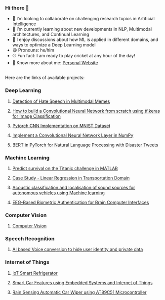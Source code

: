 ### Hi there 👋

<!--
**Abhishek0697/abhishek0697** is a ✨ _special_ ✨ repository because its `README.md` (this file) appears on your GitHub profile.

- 🔭 I’m currently working on ...
- 📫 How to reach me: ...
- 🤔 I’m looking for help with ...

Here are some ideas to get you started:
-->

- :two_men_holding_hands: I’m looking to collaborate on challenging research topics in Artificial Intelligence
- 🌱 I’m currently learning about new developments in NLP, Multimodal architectures, and Continual Learning
- 💬 I enjoy discussions about how ML is applied in different domains, and ways to optimize a Deep Learning model
- 😄 Pronouns: he/him
- :baseball: Fun fact: I am ready to play cricket at any hour of the day!
- :boy: Know more about me: [Personal Website](https://abhishek0697.github.io/) 

<br>
Here are the links of available projects:

### Deep Learning
1. [Detection of Hate Speech in Multimodal Memes](https://github.com/Abhishek0697/Detection-of-Hate-Speech-in-Multimodal-Memes)

2. [How to build a Convolutional Neural Network from scratch using tf.keras for Image Classification](https://github.com/Abhishek0697/How-to-build-a-Convolutional-Neural-Network-from-scratch-using-tf.keras-for-Image-Classification/blob/main/Keras_CIFAR_10.ipynb)

3. [Pytorch CNN Implementation on MNIST Dataset](https://github.com/Abhishek0697/Kaggle-Digit-Recognizer/blob/master/Code/pytorch-cnn-implementation-on-mnist-dataset.ipynb)

4. [Implement a Convolutional Neural Network Layer in NumPy](https://github.com/Abhishek0697/Deep-Learning/blob/main/Build%20CNNs%20in%20Numpy/CNNs.ipynb)

5. [BERT in PyTorch for Natural Language Processing with Disaster Tweets](https://www.kaggle.com/iamabhishekdas/bert-in-pytorch-for-nlp-in-disaster-tweets)


### Machine Learning

1. [Predict survival on the Titanic challenge in MATLAB](https://github.com/Abhishek0697/Machine-Learning-in-MATLAB/tree/main/Kaggle---Predict-survival-on-the-Titanic-challenge-in-MATLAB)

2. [Case Study - Linear Regression in Transportation Domain](https://github.com/Abhishek0697/Machine-Learning-in-MATLAB/tree/main/Case%20Study%20-%20Linear%20Regression%20%20in%20Transportation%20Domain)

3. [Acoustic classification and localisation of sound sources for autonomous vehicles using Machine learning](https://github.com/Abhishek0697/Acoustic-classification-and-localisation-of-sound-sources-for-autonomous-vehicles-using-ML)

4. [EEG-Based Biometric Authentication for Brain Computer Interfaces](https://github.com/Abhishek0697/EEG-Based-Biometric-Authentication-for-Brain-Computer-Interfaces-/blob/master/README.md)


### Computer Vision
1. [Computer Vision](https://github.com/Abhishek0697/Computer-Vision)

### Speech Recognition
1. [AI based Voice conversion to hide user identity and private data](https://github.com/Abhishek0697/User-De-Identification-over-Speech-Dialogue-exchange)


### Internet of Things
1. [IoT Smart Refrigerator](https://github.com/Abhishek0697/IoT_Refrigerator)

2. [Smart Car Features using Embedded Systems and Internet of Things](https://github.com/Abhishek0697/IoT_SmartCar)

3. [Rain Sensing Automatic Car Wiper using AT89C51 Microcontroller](https://github.com/Abhishek0697/Rain-Sensing-Automatic-Car-Wiper-using-AT89C51-Microcontroller)



